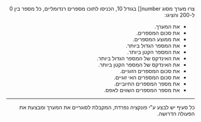 
<div dir="rtl">
   
   
צרו מערך מסוג number[] בגודל 10, הכניסו לתוכו מספרים רנדומליים, כל מספר בין 0 ל-200 והציגו: 
* את המערך.
* את סכום המספרים.
* את ממוצע המספרים.
* את המספר הגדול ביותר.
* את המספר הקטן ביותר.
* את האינדקס של המספר הגדול ביותר.
* את האינדקס של המספר הקטן ביותר.
* את סכום המספרים הזוגיים.
* את סכום המספרים האי זוגיים.
* את מספר המספרים החיוביים.
* את מספר המספרים השווים לאפס.
<hr/>

כל סעיף יש לבצע ע"י פונקציה נפרדת, המקבלת לסוגריים את המערך ומבצעת את הפעולה הדרושה.





</div>
